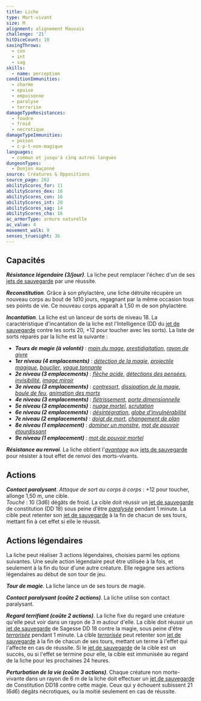 ```yaml
---
title: Liche
type: Mort-vivant
size: M
alignment: alignement Mauvais
challenge: '21'
hitDiceCount: 18
savingThrows:
  - con
  - int
  - sag
skills:
  - name: perception
conditionImmunities:
  - charme
  - epuise
  - empoisonne
  - paralyse
  - terrorise
damageTypeResistances:
  - foudre
  - froid
  - necrotique
damageTypeImmunities:
  - poison
  - c-p-t-non-magique
languages:
  - commun et jusqu'à cinq autres langues
dungeonTypes:
  - Donjon maçonné
source: Créatures & Oppositions
source_page: 202
abilityScores_for: 11
abilityScores_dex: 16
abilityScores_con: 16
abilityScores_int: 20
abilityScores_sag: 14
abilityScores_cha: 16
ac_armorType: armure naturelle
ac_value: 4
movement_walk: 9
senses_truesight: 36
---
```

## Capacités
_**Résistance légendaire (3/jour)**_. La liche peut remplacer l'échec d'un de ses [jets de sauvegarde](/utiliser-les-caracteristiques/#jets-de-sauvegarde) par une réussite.

_**Reconstitution**_. Grâce à son phylactère, une liche détruite récupère un nouveau corps au bout de 1d10 jours, regagnant par la même occasion tous ses points de vie. Ce nouveau corps apparaît à 1,50 m de son phylactère.

_**Incantation**_. La liche est un lanceur de sorts de niveau 18. La caractéristique d'incantation de la liche est l'Intelligence (DD du [jet de sauvegarde](/utiliser-les-caracteristiques/#jets-de-sauvegarde) contre les sorts 20, +12 pour toucher avec les sorts). La liste de sorts réparés par la liche est la suivante :
* _**Tours de magie (à volonté)**_ : [_main du mage_](/grimoire/main-du-mage/), [_prestidigitation_](/grimoire/prestidigitation/), [_rayon de givre_](/grimoire/rayon-de-givre/)
* _**1er niveau (4 emplacements)**_ : [_détection de la magie_](/grimoire/detection-de-la-magie/), [_projectile magique_](/grimoire/projectile-magique/), [_bouclier_](/grimoire/bouclier/), [_vague tonnante_](/grimoire/vague-tonnante/)
* _**2e niveau (3 emplacements)**_ : [_flèche acide_](/grimoire/fleche-acide/), [_détections des pensées_](/grimoire/detection-des-pensees/), [_invisibilité_](/grimoire/invisibilite/), [_image miroir_](/grimoire/image-miroir/)
* _**3e niveau (3 emplacements)**_ : [_contresort_](/grimoire/contresort/), [_dissipation de la magie_](/grimoire/dissipation-de-la-magie/), [_boule de feu_](/grimoire/boule-de-feu/), [_animation des morts_](/grimoire/animation-des-morts/)
* _**4e niveau (3 emplacements)**_ : [_flétrissement_](/grimoire/fletrissement/), [_porte dimensionnelle_](/grimoire/porte-dimensionnelle/)
* _**5e niveau (3 emplacements)**_ : [_nuage mortel_](/grimoire/nuage-mortel/), [_scrutation_](/grimoire/scrutation/)
* _**6e niveau (2 emplacements)**_ : [_désintégration_](/grimoire/desintegration/), [_globe d'invulnérabilité_](/grimoire/globe-d-invulnerabilite/)
* _**7e niveau (2 emplacements)**_ : [_doigt de mort_](/grimoire/doigt-de-mort/), [_changement de plan_](/grimoire/changement-de-plan/)
* _**8e niveau (1 emplacement)**_ : [_dominer un monstre_](/grimoire/dominer-un-monstre/), [_mot de pouvoir étourdissant_](/grimoire/mot-de-pouvoir-etourdissant/)
* _**9e niveau (1 emplacement)**_ : [_mot de pouvoir mortel_](/grimoire/mot-de-pouvoir-mortel/)

_**Résistance au renvoi**_. La liche obtient l'[_avantage_](/utiliser-les-caracteristiques/#avantage-et-desavantage) aux [jets de sauvegarde](/utiliser-les-caracteristiques/#jets-de-sauvegarde) pour résister à tout effet de renvoi des morts-vivants.

## Actions
_**Contact paralysant**_. _Attaque de sort au corps à corps_ : +12 pour toucher, allonge 1,50 m, une cible.  
_Touché_ : 10 (3d6) dégâts de froid. La cible doit réussir un [jet de sauvegarde](/utiliser-les-caracteristiques/#jets-de-sauvegarde) de constitution (DD 18) sous peine d'être [_paralysée_](/gerer-la-sante-du-personnage/#paralyse) pendant 1 minute. La cible peut retenter son [jet de sauvegarde](/utiliser-les-caracteristiques/#jets-de-sauvegarde) à la fin de chacun de ses tours, mettant fin à cet effet si elle le réussit.

## Actions légendaires
La liche peut réaliser 3 actions légendaires, choisies parmi les options suivantes. Une seule action légendaire peut être utilisée à la fois, et seulement à la fin du tour d'une autre créature. Elle regagne ses actions légendaires au début de son tour de jeu.

_**Tour de magie**_. La liche lance un de ses tours de magie.

_**Contact paralysant (coûte 2 actions)**_. La liche utilise son contact paralysant.

_**Regard terrifiant (coûte 2 actions)**_. La liche fixe du regard une créature qu'elle peut voir dans un rayon de 3 m autour d'elle. La cible doit réussir un [jet de sauvegarde](/utiliser-les-caracteristiques/#jets-de-sauvegarde) de Sagesse DD 18 contre la magie, sous peine d'être [_terrorisée_](/gerer-la-sante-du-personnage/#terrorise) pendant 1 minute. La cible [_terrorisée_](/gerer-la-sante-du-personnage/#terrorise) peut retenter son [jet de sauvegarde](/utiliser-les-caracteristiques/#jets-de-sauvegarde) à la fin de chacun de ses tours, mettant un terme à l'effet qui l'affecte en cas de réussite. Si le [jet de sauvegarde](/utiliser-les-caracteristiques/#jets-de-sauvegarde) de la cible est un succès, ou si l'effet se termine pour elle, la cible est immunisée au regard de la liche pour les prochaines 24 heures.

_**Perturbation de la vie (coûte 3 actions)**_. Chaque créature non morte-vivante dans un rayon de 6 m de la liche doit effectuer un [jet de sauvegarde](/utiliser-les-caracteristiques/#jets-de-sauvegarde) de Constitution DD18 contre cette magie. Ceux qui y échouent subissent 21 (6d6) dégâts nécrotiques, ou la moitié seulement en cas de réussite.
